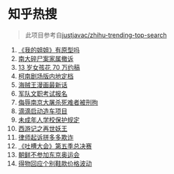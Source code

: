 # 知乎热搜

> 此项目参考自[justjavac/zhihu-trending-top-search](https://github.com/justjavac/zhihu-trending-top-search/blob/main/utils.ts)

<!-- BEGIN -->
  <!-- 最后更新时间:Wed Apr 07 2021 07:16:22 GMT+0000 (Coordinated Universal Time) -->
  1. [《我的姐姐》有原型吗](https://www.zhihu.com/search?q=我的姐姐)
1. [南大碎尸案家属撤诉](https://www.zhihu.com/search?q=南大碎尸案)
1. [13 岁女孩花 70 万约稿](https://www.zhihu.com/search?q=70万约稿)
1. [柯南剧场版内地定档](https://www.zhihu.com/search?q=柯南定档)
1. [海贼王漫画最新话](https://www.zhihu.com/search?q=海贼王)
1. [军队文职考试报名](https://www.zhihu.com/search?q=军队文职)
1. [侮辱南京大屠杀死难者被刑拘](https://www.zhihu.com/search?q=侮辱南京大屠杀死难者)
1. [滴滴启动造车项目](https://www.zhihu.com/search?q=滴滴)
1. [未成年人学校保护规定](https://www.zhihu.com/search?q=未成年人学校保护规定)
1. [西游记之再世妖王](https://www.zhihu.com/search?q=西游记之再世妖王)
1. [律师起诉拼多多欺诈](https://www.zhihu.com/search?q=拼多多)
1. [《吐槽大会》第五季总决赛](https://www.zhihu.com/search?q=吐槽大会)
1. [朝鲜不参加东京奥运会](https://www.zhihu.com/search?q=东京奥运会)
1. [得物回应个别鞋款价格波动](https://www.zhihu.com/search?q=得物)
  <!-- END -->